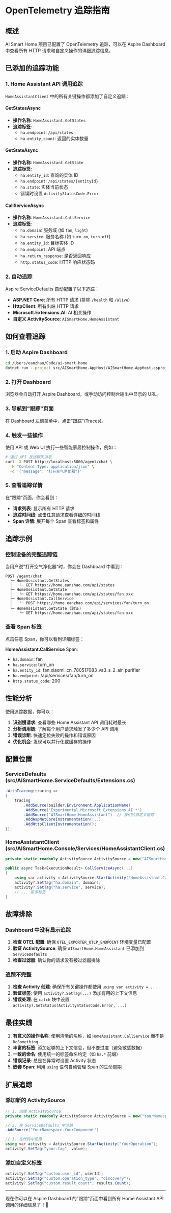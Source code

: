 # OpenTelemetry 追踪指南

## 概述

AI Smart Home 项目已配置了 OpenTelemetry 追踪，可以在 Aspire Dashboard 中查看所有 HTTP 请求和自定义操作的详细追踪信息。

## 已添加的追踪功能

### 1. Home Assistant API 调用追踪

`HomeAssistantClient` 中的所有关键操作都添加了自定义追踪：

#### GetStatesAsync
- **操作名称**: `HomeAssistant.GetStates`
- **追踪标签**:
  - `ha.endpoint`: `/api/states`
  - `ha.entity_count`: 返回的实体数量

#### GetStateAsync
- **操作名称**: `HomeAssistant.GetState`
- **追踪标签**:
  - `ha.entity_id`: 查询的实体 ID
  - `ha.endpoint`: `/api/states/{entityId}`
  - `ha.state`: 实体当前状态
  - 错误时设置 `ActivityStatusCode.Error`

#### CallServiceAsync
- **操作名称**: `HomeAssistant.CallService`
- **追踪标签**:
  - `ha.domain`: 服务域 (如 `fan`, `light`)
  - `ha.service`: 服务名称 (如 `turn_on`, `turn_off`)
  - `ha.entity_id`: 目标实体 ID
  - `ha.endpoint`: API 端点
  - `ha.return_response`: 是否返回响应
  - `http.status_code`: HTTP 响应状态码

### 2. 自动追踪

Aspire ServiceDefaults 自动配置了以下追踪：

- **ASP.NET Core**: 所有 HTTP 请求 (排除 `/health` 和 `/alive`)
- **HttpClient**: 所有出站 HTTP 请求
- **Microsoft.Extensions.AI**: AI 相关操作
- **自定义 ActivitySource**: `AISmartHome.HomeAssistant`

## 如何查看追踪

### 1. 启动 Aspire Dashboard

```bash
cd /Users/eanzhao/Code/ai-smart-home
dotnet run --project src/AISmartHome.AppHost/AISmartHome.AppHost.csproj
```

### 2. 打开 Dashboard

浏览器会自动打开 Aspire Dashboard，或手动访问控制台输出中显示的 URL。

### 3. 导航到"跟踪"页面

在 Dashboard 左侧菜单中，点击"跟踪"(Traces)。

### 4. 触发一些操作

使用 API 或 Web UI 执行一些智能家居控制操作，例如：

```bash
# 通过 API 发送聊天消息
curl -X POST http://localhost:5000/agent/chat \
  -H "Content-Type: application/json" \
  -d '{"message": "打开空气净化器"}'
```

### 5. 查看追踪详情

在"跟踪"页面，你会看到：

- **请求列表**: 显示所有 HTTP 请求
- **追踪时间线**: 点击任意请求查看详细的时间线
- **Span 详情**: 展开每个 Span 查看标签和属性

## 追踪示例

### 控制设备的完整追踪链

当用户说"打开空气净化器"时，你会在 Dashboard 中看到：

```
POST /agent/chat
  ├─ HomeAssistant.GetStates
  │   └─ GET https://home.eanzhao.com/api/states
  ├─ HomeAssistant.GetState
  │   └─ GET https://home.eanzhao.com/api/states/fan.xxx
  ├─ HomeAssistant.CallService
  │   └─ POST https://home.eanzhao.com/api/services/fan/turn_on
  └─ HomeAssistant.GetState (验证)
      └─ GET https://home.eanzhao.com/api/states/fan.xxx
```

### 查看 Span 标签

点击任意 Span，你可以看到详细标签：

**HomeAssistant.CallService** Span:
- `ha.domain`: fan
- `ha.service`: turn_on
- `ha.entity_id`: fan.xiaomi_cn_780517083_va3_s_2_air_purifier
- `ha.endpoint`: /api/services/fan/turn_on
- `http.status_code`: 200

## 性能分析

使用追踪数据，你可以：

1. **识别慢请求**: 查看哪些 Home Assistant API 调用耗时最长
2. **分析调用链**: 了解每个用户请求触发了多少个 API 调用
3. **错误诊断**: 快速定位失败的操作和错误原因
4. **优化机会**: 发现可以并行化或缓存的操作

## 配置位置

### ServiceDefaults (src/AISmartHome.ServiceDefaults/Extensions.cs)

```csharp
.WithTracing(tracing =>
{
    tracing
        .AddSource(builder.Environment.ApplicationName)
        .AddSource("Experimental.Microsoft.Extensions.AI.*")
        .AddSource("AISmartHome.HomeAssistant")  // 我们的自定义追踪
        .AddAspNetCoreInstrumentation(...)
        .AddHttpClientInstrumentation();
});
```

### HomeAssistantClient (src/AISmartHome.Console/Services/HomeAssistantClient.cs)

```csharp
private static readonly ActivitySource ActivitySource = new("AISmartHome.HomeAssistant");

public async Task<ExecutionResult> CallServiceAsync(...)
{
    using var activity = ActivitySource.StartActivity("HomeAssistant.CallService");
    activity?.SetTag("ha.domain", domain);
    activity?.SetTag("ha.service", service);
    // ... 更多标签
}
```

## 故障排除

### Dashboard 中没有显示追踪

1. **检查 OTEL 配置**: 确保 `OTEL_EXPORTER_OTLP_ENDPOINT` 环境变量已配置
2. **验证 ActivitySource**: 确保 `AISmartHome.HomeAssistant` 已添加到 `ServiceDefaults`
3. **检查过滤器**: 确认你的请求没有被过滤器排除

### 追踪不完整

1. **检查 Activity 创建**: 确保所有关键操作都使用 `using var activity = ...`
2. **验证标签**: 使用 `activity?.SetTag(...)` 添加有用的上下文信息
3. **错误处理**: 在 `catch` 块中设置 `activity?.SetStatus(ActivityStatusCode.Error, ...)`

## 最佳实践

1. **有意义的操作名称**: 使用清晰的名称，如 `HomeAssistant.CallService` 而不是 `DoSomething`
2. **丰富的标签**: 添加足够的上下文信息，但不要过度（避免敏感数据）
3. **一致的命名**: 使用统一的标签命名约定（如 `ha.*` 前缀）
4. **错误记录**: 总是在异常时设置 Activity 状态
5. **嵌套 Span**: 利用 `using` 语句自动管理 Span 的生命周期

## 扩展追踪

### 添加新的 ActivitySource

```csharp
// 1. 创建 ActivitySource
private static readonly ActivitySource ActivitySource = new("YourNamespace.YourComponent");

// 2. 在 ServiceDefaults 中注册
.AddSource("YourNamespace.YourComponent")

// 3. 在代码中使用
using var activity = ActivitySource.StartActivity("YourOperation");
activity?.SetTag("your.tag", value);
```

### 添加自定义标签

```csharp
activity?.SetTag("custom.user_id", userId);
activity?.SetTag("custom.operation_type", "discovery");
activity?.SetTag("custom.result_count", results.Count);
```

---

现在你可以在 Aspire Dashboard 的"跟踪"页面中看到所有 Home Assistant API 调用的详细信息了！🎯

